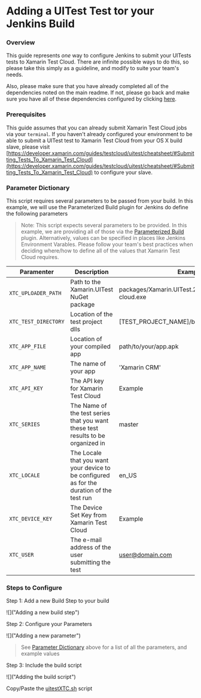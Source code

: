 # Adding a UITest Test tor your Jenkins Build

### Overview

This guide represents _one_ way to configure Jenkins to submit your UITests tests to Xamarin Test Cloud.  There are infinite possible ways to do this, so please take this simply as a guideline, and modify to suite your team's needs.

Also, please make sure that you have already completed all of the dependencies noted on the main readme.  If not, please go back and make sure you have all of these dependencies configured by clicking [here](../README.md#notes).


### Prerequisites

This guide assumes that you can already submit Xamarin Test Cloud jobs via your `terminal`.  If you haven't already configured your environment to be able to submit a UITest test to Xamarin Test Cloud from your OS X build slave, please visit [https://developer.xamarin.com/guides/testcloud/uitest/cheatsheet/#Submitting_Tests_To_Xamarin_Test_Cloud](https://developer.xamarin.com/guides/testcloud/uitest/cheatsheet/#Submitting_Tests_To_Xamarin_Test_Cloud) to configure your slave. 

### Parameter Dictionary

This script requires several parameters to be passed from your build.  In this example, we will use the Parameterized Build plugin for Jenkins do define the following parameters

> Note: This script expects several parameters to be provided.  In this example, we are providing all of those via the [Parameterized Build](https://wiki.jenkins-ci.org/display/JENKINS/Parameterized+Build) plugin.  Alternatively, values can be specified in places like Jenkins Environment Varables.  Please follow your team's best practices when deciding where/how to define all of the values that Xamarin Test Cloud requires.

| Paramenter | Description | Example |
| --- | --- | --- |
| `XTC_UPLOADER_PATH` | Path to the Xamarin.UITest NuGet package | packages/Xamarin.UITest.2.0.0/tools/test-cloud.exe |
| `XTC_TEST_DIRECTORY` | Location of the test project dlls | [TEST_PROJECT_NAME]/bin/"$CONFIGURATION" |
| `XTC_APP_FILE` | Location of your compiled app | path/to/your/app.apk
| `XTC_APP_NAME` | The name of your app| 'Xamarin CRM' |
| `XTC_API_KEY` | The API key for Xamarin Test Cloud | Example | 
| `XTC_SERIES` | The Name of the test series that you want these test results to be organized in | master | 
| `XTC_LOCALE` | The Locale that you want your device to be configured as for the duration of the test run | en_US | 
| `XTC_DEVICE_KEY` | The Device Set Key from Xamarin Test Cloud | Example | 
| `XTC_USER` | The e-mail address of the user submitting the test | user@domain.com | 

### Steps to Configure

Step 1: Add a new Build Step to your build

![]("Adding a new build step")

Step 2:  Configure your Parameters

![]("Adding a new parameter")

> See [Parameter Dictionary](#parameter-dictionary) above for a list of all the parameters, and example values

Step 3: Include the build script

![]("Adding the build script")

Copy/Paste the [uitestXTC.sh](uitestXTC.sh) script



